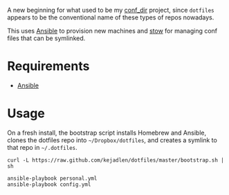 A new beginning for what used to be my
[conf_dir](https://github.com/kejadlen/conf_dir) project, since `dotfiles`
appears to be the conventional name of these types of repos nowadays.

This uses [Ansible](https://github.com/ansible/ansible) to provision new
machines and [stow](http://www.gnu.org/software/stow/) for managing conf
files that can be symlinked.

# Requirements

- [Ansible](https://github.com/ansible/ansible)

# Usage

On a fresh install, the bootstrap script installs Homebrew and Ansible, clones
the dotfiles repo into `~/Dropbox/dotfiles`, and creates a symlink to that repo
in `~/.dotfiles`.

``` shell
curl -L https://raw.github.com/kejadlen/dotfiles/master/bootstrap.sh | sh
```

``` shell
ansible-playbook personal.yml
ansible-playbook config.yml
```
